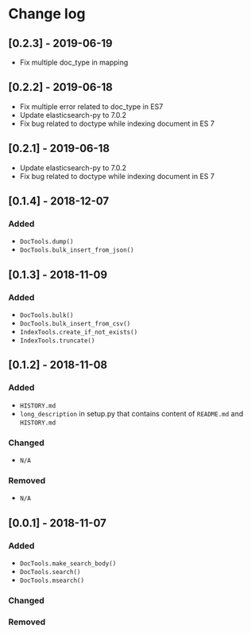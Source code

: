 # Change log

## [0.2.3] - 2019-06-19
- Fix multiple doc_type in mapping

## [0.2.2] - 2019-06-18
- Fix multiple error related to doc_type in ES7
- Update elasticsearch-py to 7.0.2
- Fix bug related to doctype while indexing document in ES 7


## [0.2.1] - 2019-06-18
- Update elasticsearch-py to 7.0.2
- Fix bug related to doctype while indexing document in ES 7

## [0.1.4] - 2018-12-07

### Added
- `DocTools.dump()`
- `DocTools.bulk_insert_from_json()`

## [0.1.3] - 2018-11-09

### Added
- `DocTools.bulk()`
- `DocTools.bulk_insert_from_csv()`
- `IndexTools.create_if_not_exists()`
- `IndexTools.truncate()`

## [0.1.2] - 2018-11-08

### Added
- `HISTORY.md`
- `long_description` in setup.py that contains content of `README.md` and `HISTORY.md`

### Changed
- `N/A`

### Removed
- `N/A`

## [0.0.1] - 2018-11-07

### Added
- `DocTools.make_search_body()`
- `DocTools.search()`
- `DocTools.msearch()`

### Changed

### Removed